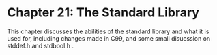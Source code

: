 # Chapter 21: The Standard Library
This chapter discusses the abilities of the standard library and what it is used for, including changes made in C99, and some small disucssion on stddef.h and stdbool.h .